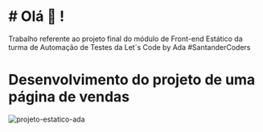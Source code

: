 # # Olá 👋 !
Trabalho referente ao projeto final do módulo de Front-end Estático da turma de Automação de Testes da Let´s Code by Ada #SantanderCoders

# Desenvolvimento do projeto de uma página de vendas

![projeto-estatico-ada](https://user-images.githubusercontent.com/85460174/223596950-9e5e7c8a-76dd-4903-b79c-06490a5a2af0.gif)
